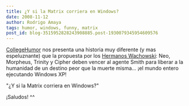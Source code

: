 ```yaml
---
title: ¿Y si la Matrix corriera en Windows?
date: 2008-11-12
author: Rodrigo Amaya
tags: humor, windows, funny, matrix
post_id: blog-3515952828243908885.post-1930079345954609576
---
```


[CollegeHumor](https://www.collegehumor.com/video:1886349) nos presenta una
historia muy diferente (y mas espeluznante) que la propuesta por los [Hermanos Wachowski](https://en.wikipedia.org/wiki/Wachowski_brothers): Neo, Morpheus, Trinity y Cipher deben vencer al agente Smith para liberar a la humanidad de un destino peor que la muerte misma... ¡el mundo entero ejecutando Windows XP!

"¿Y si la Matrix corriera en Windows?"

¡Saludos! ^^